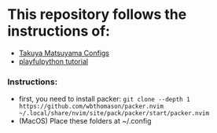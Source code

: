 # This repository follows the instructions of:
- [Takuya Matsuyama Configs](https://www.devas.life/effective-neovim-setup-for-web-development-towards-2024/)
- [playfulpython tutorial](https://www.playfulpython.com/configuring-neovim-as-a-python-ide/)

### Instructions:
- first, you need to install packer: `git clone --depth 1 https://github.com/wbthomason/packer.nvim ~/.local/share/nvim/site/pack/packer/start/packer.nvim`
- (MacOS) Place these folders at ~/.config 

